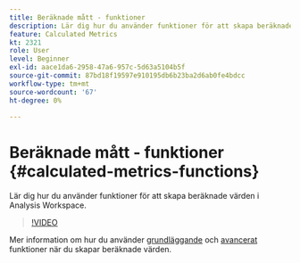 ```yaml
---
title: Beräknade mått - funktioner
description: Lär dig hur du använder funktioner för att skapa beräknade värden i Analysis Workspace.
feature: Calculated Metrics
kt: 2321
role: User
level: Beginner
exl-id: aace1da6-2958-47a6-957c-5d63a5104b5f
source-git-commit: 87bd18f19597e910195db6b23ba2d6ab0fe4bdcc
workflow-type: tm+mt
source-wordcount: '67'
ht-degree: 0%

---
```


# Beräknade mått - funktioner {#calculated-metrics-functions}

Lär dig hur du använder funktioner för att skapa beräknade värden i Analysis Workspace.

>[!VIDEO](https://video.tv.adobe.com/v/25408/?quality=12&learn=on)

Mer information om hur du använder [grundläggande](https://experienceleague.adobe.com/docs/analytics/components/calculated-metrics/calcmetrics-reference/cm-functions.html) och [avancerat](https://experienceleague.adobe.com/docs/analytics/components/calculated-metrics/calcmetrics-reference/cm-adv-functions.html) funktioner när du skapar beräknade värden.
